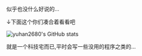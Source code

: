 似乎也没什么好说的...

↓下面这个你们凑合着看看吧

![yuhan2680's GitHub stats](https://github-readme-stats.vercel.app/api?username=yuhan2680&show_icons=true&count_private=true&bg_color=#0D009E,#018500)

就是一个科技宅而已,平时会写一些没用的程序之类的...

